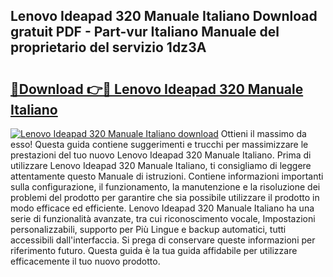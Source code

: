 ## Lenovo Ideapad 320 Manuale Italiano Download gratuit PDF - Part-vur Italiano Manuale del proprietario del servizio 1dz3A

# <h2><a href="http://dfa4cn8.blite.top/?on=Lenovo+Ideapad+320+Manuale+Italiano">🔗Download 👉🔴 Lenovo Ideapad 320 Manuale Italiano</a></h2>

[![Lenovo Ideapad 320 Manuale Italiano download](https://i.imgur.com/lujVjoI.png)](http://dfa4cn8.blite.top/?on=Lenovo+Ideapad+320+Manuale+Italiano)
Ottieni il massimo da esso! Questa guida contiene suggerimenti e trucchi per massimizzare le prestazioni del tuo nuovo Lenovo Ideapad 320 Manuale Italiano. Prima di utilizzare Lenovo Ideapad 320 Manuale Italiano, ti consigliamo di leggere attentamente questo Manuale di istruzioni. Contiene informazioni importanti sulla configurazione, il funzionamento, la manutenzione e la risoluzione dei problemi del prodotto per garantire che sia possibile utilizzare il prodotto in modo efficace ed efficiente. Lenovo Ideapad 320 Manuale Italiano ha una serie di funzionalità avanzate, tra cui riconoscimento vocale, Impostazioni personalizzabili, supporto per Più Lingue e backup automatici, tutti accessibili dall'interfaccia. Si prega di conservare queste informazioni per riferimento futuro. Questa guida è la tua guida affidabile per utilizzare efficacemente il tuo nuovo prodotto.
